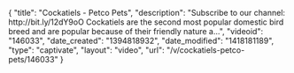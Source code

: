 {
    "title": "Cockatiels - Petco Pets",
    "description": "Subscribe to our channel: http:\/\/bit.ly\/12dY9oO Cockatiels are the second most popular domestic bird breed and are popular because of their friendly nature a...",
    "videoid": "146033",
    "date_created": "1394818932",
    "date_modified": "1418181189",
    "type": "captivate",
    "layout": "video",
    "url": "\/v\/cockatiels-petco-pets\/146033"
}